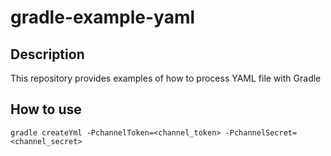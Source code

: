 # gradle-example-yaml

## Description
This repository provides examples of how to process YAML file with Gradle

## How to use
```
gradle createYml -PchannelToken=<channel_token> -PchannelSecret=<channel_secret>
```
